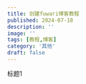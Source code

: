 ```yaml
---
title: 创建fuwari博客教程
published: 2024-07-18
description: ''
image: ''
tags: [教程,博客]
category: '其他'
draft: false 
---
```


标题1